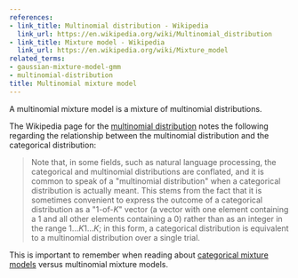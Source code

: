 ```yaml
---
references:
- link_title: Multinomial distribution - Wikipedia
  link_url: https://en.wikipedia.org/wiki/Multinomial_distribution
- link_title: Mixture model - Wikipedia
  link_url: https://en.wikipedia.org/wiki/Mixture_model
related_terms:
- gaussian-mixture-model-gmm
- multinomial-distribution
title: Multinomial mixture model
---
```

A multinomial mixture model is a mixture of multinomial distributions.

The Wikipedia page for the [multinomial distribution][1] notes the following regarding the relationship between the multinomial distribution and the categorical distribution:

> Note that, in some fields, such as natural language processing, the categorical and multinomial distributions are conflated, and it is common to speak of a "multinomial distribution" when a categorical distribution is actually meant. This stems from the fact that it is sometimes convenient to express the outcome of a categorical distribution as a "1-of-$K$" vector (a vector with one element containing a 1 and all other elements containing a 0) rather than as an integer in the range ${\displaystyle 1\dots K} 1 \dots K$; in this form, a categorical distribution is equivalent to a multinomial distribution over a single trial.

This is important to remember when reading about [categorical mixture models](/terms/categorical-mixture-model-cmm/) versus multinomial mixture models.

[1]: https://en.wikipedia.org/wiki/Multinomial_distribution